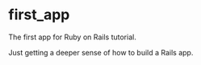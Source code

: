 first_app
=========
The first app for Ruby on Rails tutorial.

Just getting a deeper sense of how to build a Rails app.